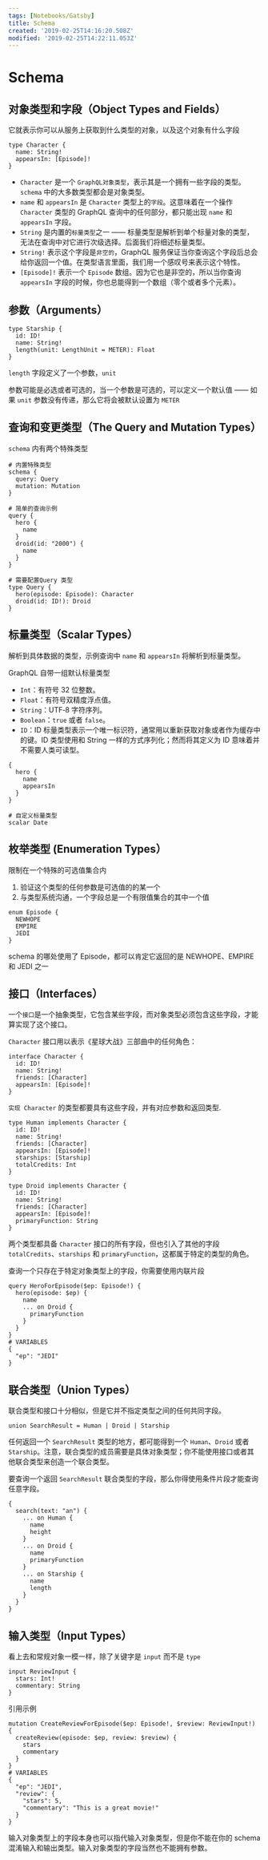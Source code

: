 ```yaml
---
tags: [Notebooks/Gatsby]
title: Schema
created: '2019-02-25T14:16:20.508Z'
modified: '2019-02-25T14:22:11.053Z'
---
```


# Schema


## 对象类型和字段（Object Types and Fields）

它就表示你可以从服务上获取到什么类型的对象，以及这个对象有什么字段


```
type Character {
  name: String!
  appearsIn: [Episode]!
}
```

* `Character` 是一个 `GraphQL对象类型`，表示其是一个拥有一些字段的类型。 `schema` 中的大多数类型都会是对象类型。
* `name` 和 `appearsIn` 是 `Character` 类型上的`字段`。这意味着在一个操作 `Character` 类型的 GraphQL 查询中的任何部分，都只能出现 `name` 和 `appearsIn` 字段。
* `String` 是内置的`标量类型`之一 —— 标量类型是解析到单个标量对象的类型，无法在查询中对它进行次级选择。后面我们将细述标量类型。
* `String!` 表示这个字段是`非空的`，GraphQL 服务保证当你查询这个字段后总会给你返回一个值。在类型语言里面，我们用一个感叹号来表示这个特性。
* `[Episode]!` 表示一个 `Episode` 数组。因为它也是非空的，所以当你查询 `appearsIn` 字段的时候，你也总能得到一个数组（零个或者多个元素）。


## 参数（Arguments）


```
type Starship {
  id: ID!
  name: String!
  length(unit: LengthUnit = METER): Float
}
```
`length` 字段定义了一个参数，`unit`

参数可能是必选或者可选的，当一个参数是可选的，可以定义一个默认值 —— 如果 `unit` 参数没有传递，那么它将会被默认设置为 `METER`


## 查询和变更类型（The Query and Mutation Types）
`schema` 内有两个特殊类型

```
# 内置特殊类型
schema {
  query: Query
  mutation: Mutation
}

# 简单的查询示例
query {
  hero {
    name
  }
  droid(id: "2000") {
    name
  }
}

# 需要配置Query 类型
type Query {
  hero(episode: Episode): Character
  droid(id: ID!): Droid
}

```

## 标量类型（Scalar Types）

解析到具体数据的类型，示例查询中 `name` 和 `appearsIn` 将解析到标量类型。

GraphQL 自带一组默认标量类型
 * `Int`：有符号 32 位整数。
 * `Float`：有符号双精度浮点值。
 * `String`：UTF‐8 字符序列。
 * `Boolean`：`true` 或者 `false`。
 * `ID`：ID 标量类型表示一个唯一标识符，通常用以重新获取对象或者作为缓存中的键。ID 类型使用和 String 一样的方式序列化；然而将其定义为 ID 意味着并不需要人类可读型。


```
{
  hero {
    name
    appearsIn
  }
}
```


```
# 自定义标量类型
scalar Date
```

## 枚举类型 (Enumeration Types）

限制在一个特殊的可选值集合内

1. 验证这个类型的任何参数是可选值的的某一个
2. 与类型系统沟通，一个字段总是一个有限值集合的其中一个值


```
enum Episode {
  NEWHOPE
  EMPIRE
  JEDI
}
```
schema 的哪处使用了 Episode，都可以肯定它返回的是 NEWHOPE、EMPIRE 和 JEDI 之一


## 接口（Interfaces）

一个`接口`是一个抽象类型，它包含某些字段，而对象类型必须包含这些字段，才能算实现了这个接口。

`Character` 接口用以表示《星球大战》三部曲中的任何角色：


```
interface Character {
  id: ID!
  name: String!
  friends: [Character]
  appearsIn: [Episode]!
}

```

`实现 Character` 的类型都要具有这些字段，并有对应参数和返回类型.

```
type Human implements Character {
  id: ID!
  name: String!
  friends: [Character]
  appearsIn: [Episode]!
  starships: [Starship]
  totalCredits: Int
}

type Droid implements Character {
  id: ID!
  name: String!
  friends: [Character]
  appearsIn: [Episode]!
  primaryFunction: String
}
```

两个类型都具备 `Character` 接口的所有字段，但也引入了其他的字段 `totalCredits`、`starships` 和 `primaryFunction`，这都属于特定的类型的角色。

查询一个只存在于特定对象类型上的字段，你需要使用内联片段


```
query HeroForEpisode($ep: Episode!) {
  hero(episode: $ep) {
    name
    ... on Droid {
      primaryFunction
    }
  }
}
# VARIABLES
{
  "ep": "JEDI"
}
```


## 联合类型（Union Types）

联合类型和接口十分相似，但是它并不指定类型之间的任何共同字段。

```
union SearchResult = Human | Droid | Starship
```
任何返回一个 `SearchResult` 类型的地方，都可能得到一个 `Human`、`Droid` 或者 `Starship`。注意，联合类型的成员需要是具体对象类型；你不能使用接口或者其他联合类型来创造一个联合类型。

要查询一个返回 `SearchResult` 联合类型的字段，那么你得使用条件片段才能查询任意字段。


```
{
  search(text: "an") {
    ... on Human {
      name
      height
    }
    ... on Droid {
      name
      primaryFunction
    }
    ... on Starship {
      name
      length
    }
  }
}
```


## 输入类型（Input Types）

看上去和常规对象一模一样，除了关键字是 `input` 而不是 `type`

```
input ReviewInput {
  stars: Int!
  commentary: String
}
```

引用示例


```
mutation CreateReviewForEpisode($ep: Episode!, $review: ReviewInput!) {
  createReview(episode: $ep, review: $review) {
    stars
    commentary
  }
}
# VARIABLES
{
  "ep": "JEDI",
  "review": {
    "stars": 5,
    "commentary": "This is a great movie!"
  }
}
```
输入对象类型上的字段本身也可以指代输入对象类型，但是你不能在你的 schema 混淆输入和输出类型。输入对象类型的字段当然也不能拥有参数。
